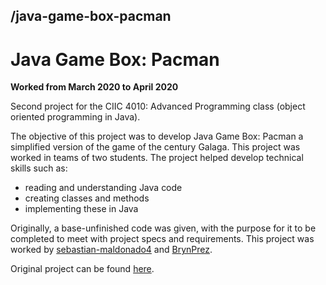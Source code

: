 ## /java-game-box-pacman

# Java Game Box: Pacman
**Worked from March 2020 to April 2020**

Second project for the CIIC 4010: Advanced Programming class (object oriented programming in Java).

The objective of this project was to develop Java Game Box: Pacman a simplified version of the game of the century Galaga. This project was worked in teams of two students. The project helped develop technical skills such as:

 - reading and understanding Java code
 - creating classes and methods
 - implementing these in Java

Originally, a base-unfinished code was given, with the purpose for it to be completed to meet with project specs and requirements. This project was worked by [sebastian-maldonado4](https://github.com/sebastian-maldonado4) and [BrynPrez](https://github.com/BrynPrez).

Original project can be found [here](https://github.com/uprm-ciic4010-s20/java-game-box-project-2-kk-coding).
